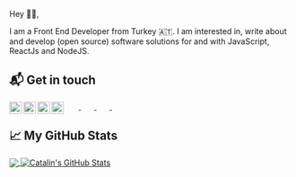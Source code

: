 Hey 👋🏻,

I am a Front End Developer from Turkey 🇦🇹. I am interested in, write about and develop (open source) software solutions for and with JavaScript, ReactJs and NodeJS.

## 📬 Get in touch
  &nbsp;&nbsp;&nbsp;&nbsp;&nbsp;&nbsp;<a target="_blank" href="https://www.linkedin.com/in/kubraturann/">
    <img align="left" alt="Kübra's LinkdeIn" width="22px" src="https://cdn.jsdelivr.net/npm/simple-icons@v3/icons/linkedin.svg" />
  </a>
  &nbsp;&nbsp;&nbsp;&nbsp;&nbsp;&nbsp;<a target="_blank" href="https://twitter.com/Engkubra14">
    <img align="left" alt="Kübra's Twitter" width="22px" src="https://cdn.jsdelivr.net/npm/simple-icons@v3/icons/twitter.svg" />
  </a>
  &nbsp;&nbsp;&nbsp;&nbsp;&nbsp;&nbsp;<a target="_blank" href="https://medium.com/@kubraturan">
    <img align="left" alt="Kübra's Medium" width="22px" src="https://cdn.jsdelivr.net/npm/simple-icons@v3/icons/medium.svg" />
  </a>
 &nbsp;&nbsp;&nbsp;&nbsp;&nbsp;&nbsp;<a target="_blank" href="https://www.instagram.com/kubraturankanat/">
    <img align="left" alt="Kübra's Instagram" width="22px" src="https://cdn.jsdelivr.net/npm/simple-icons@v3/icons/instagram.svg" />
  </a>
  
## &#x1f4c8; My GitHub Stats

<a href="https://github.com/kubraturan/kubraturan">
  <img align="center" src="https://github-readme-stats.vercel.app/api/top-langs/?username=kubraturan&hide=java,html&title_color=ffffff&text_color=c9cacc&icon_color=2bbc8a&bg_color=1d1f21" />
</a>

<a href="https://github.com/kubraturan/kubraturan">
  <img align="center" src="https://github-readme-stats.vercel.app/api?username=kubraturan&show_icons=true&line_height=27&count_private=true&title_color=ffffff&text_color=c9cacc&icon_color=2bbc8a&bg_color=1d1f21" alt="Catalin's GitHub Stats" />
</a>
